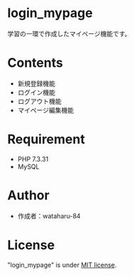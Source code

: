# login_mypage
学習の一環で作成したマイページ機能です。

# Contents
- 新規登録機能
- ログイン機能
- ログアウト機能
- マイページ編集機能

# Requirement
- PHP 7.3.31
- MySQL

# Author
- 作成者：wataharu-84

# License
"login_mypage" is under [MIT license](https://en.wikipedia.org/wiki/MIT_License).
